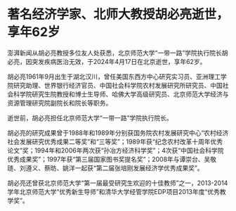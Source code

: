 # 著名经济学家、北师大教授胡必亮逝世，享年62岁

澎湃新闻从胡必亮教授多位友人处获悉，北京师范大学“一带一路”学院执行院长胡必亮，因突发疾病医治无效，于2024年4月17日在北京逝世，享年62岁。

胡必亮1961年9月出生于湖北汉川，曾任美国东西方中心研究实习员、亚洲理工学院研究助理、世界银行经济官员、中国社会科学院农村发展研究所研究员、中国社会科学院研究生院教授和博士生导师、哈佛大学高级研究员、北京师范大学经济与资源管理研究院副院长和院长等职务。

逝世前，胡必亮担任北京师范大学“一带一路”学院执行院长。

胡必亮的研究成果曾于1988年和1989年分别获国务院农村发展研究中心“农村经济社会发展研究优秀成果二等奖”和“三等奖”；1989年获“纪念农村改革十周年优秀论文”奖；1994年和2006年两次获“孙冶方经济科学奖”；4次获“中国社会科学院优秀成果奖”；1997年获“第三届国家图书奖提名奖”；2008年与谭崇台、吴敬琏、刘遵义、蔡昉、姚洋一起获“第二届张培刚发展经济学优秀成果奖”。

胡必亮还曾获北京师范大学“第一届最受研究生欢迎的十佳教师”之一，2013-2014学年北京师范大学“优秀新生导师”和清华大学经管学院EDP项目2013年度“优秀教学奖”。

